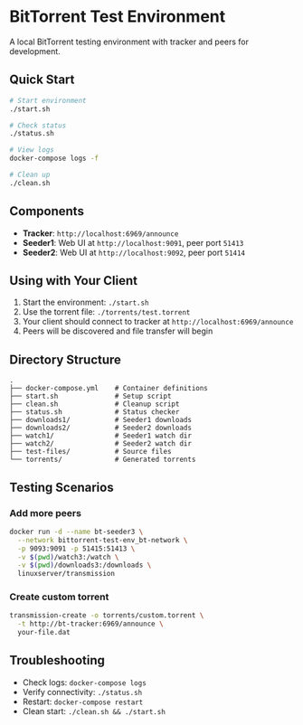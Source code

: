 # BitTorrent Test Environment

A local BitTorrent testing environment with tracker and peers for development.

## Quick Start

```bash
# Start environment
./start.sh

# Check status
./status.sh

# View logs
docker-compose logs -f

# Clean up
./clean.sh
```

## Components

- **Tracker**: `http://localhost:6969/announce`
- **Seeder1**: Web UI at `http://localhost:9091`, peer port `51413`
- **Seeder2**: Web UI at `http://localhost:9092`, peer port `51414`

## Using with Your Client

1. Start the environment: `./start.sh`
2. Use the torrent file: `./torrents/test.torrent`
3. Your client should connect to tracker at `http://localhost:6969/announce`
4. Peers will be discovered and file transfer will begin

## Directory Structure

```
.
├── docker-compose.yml    # Container definitions
├── start.sh              # Setup script
├── clean.sh              # Cleanup script
├── status.sh             # Status checker
├── downloads1/           # Seeder1 downloads
├── downloads2/           # Seeder2 downloads
├── watch1/               # Seeder1 watch dir
├── watch2/               # Seeder2 watch dir
├── test-files/           # Source files
└── torrents/             # Generated torrents
```

## Testing Scenarios

### Add more peers

```bash
docker run -d --name bt-seeder3 \
  --network bittorrent-test-env_bt-network \
  -p 9093:9091 -p 51415:51413 \
  -v $(pwd)/watch3:/watch \
  -v $(pwd)/downloads3:/downloads \
  linuxserver/transmission
```

### Create custom torrent

```bash
transmission-create -o torrents/custom.torrent \
  -t http://bt-tracker:6969/announce \
  your-file.dat
```

## Troubleshooting

- Check logs: `docker-compose logs`
- Verify connectivity: `./status.sh`
- Restart: `docker-compose restart`
- Clean start: `./clean.sh && ./start.sh`